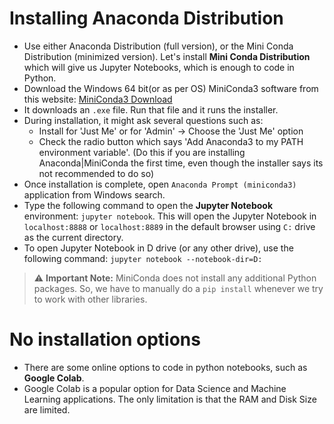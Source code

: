 # Installing Anaconda Distribution
- Use either Anaconda Distribution (full version), or the Mini Conda Distribution (minimized version). Let's install **Mini Conda Distribution** which will give us Jupyter Notebooks, which is enough to code in Python.
- Download the Windows 64 bit(or as per OS) MiniConda3 software from this website: [MiniConda3 Download](https://docs.conda.io/en/latest/miniconda.html)
- It downloads an `.exe` file. Run that file and it runs the installer.
- During installation, it might ask several questions such as:
    - Install for 'Just Me' or for 'Admin' -> Choose the 'Just Me' option
    - Check the radio button which says 'Add Anaconda3 to my PATH environment variable'. (Do this if you are installing Anaconda|MiniConda the first time, even though the installer says its not recommended to do so)
- Once installation is complete, open `Anaconda Prompt (miniconda3)` application from Windows search.
- Type the following command to open the **Jupyter Notebook** environment: `jupyter notebook`. This will open the Jupyter Notebook in `localhost:8888` or `localhost:8889` in the default browser using `C:` drive as the current directory.
- To open Jupyter Notebook in D drive (or any other drive), use the following command: `jupyter notebook --notebook-dir=D:`

> :warning: **Important Note:** MiniConda does not install any additional Python packages. So, we have to manually do a `pip install` whenever we try to work with other libraries.

# No installation options
- There are some online options to code in python notebooks, such as **Google Colab**.
- Google Colab is a popular option for Data Science and Machine Learning applications. The only limitation is that the RAM and Disk Size are limited.